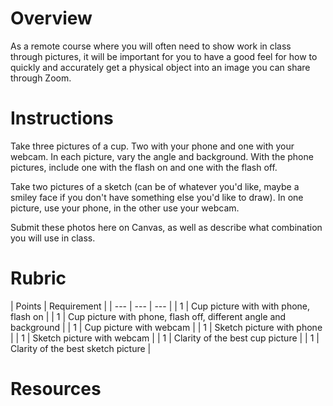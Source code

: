 # Overview
As a remote course where you will often need to show work in class through pictures, it will be important for you to have a good feel for how to quickly and accurately get a physical object into an image you can share through Zoom.
 
# Instructions
Take three pictures of a cup. Two with your phone and one with your webcam. In each picture, vary the angle and background. With the phone pictures, include one with the flash on and one with the flash off.

Take two pictures of a sketch (can be of whatever you'd like, maybe a smiley face if you don't have something else you'd like to draw). In one picture, use your phone, in the other use your webcam.

Submit these photos here on Canvas, as well as describe what combination you will use in class.


# Rubric
| Points | Requirement |
| --- | --- | --- |
| 1 | Cup picture with with phone, flash on |
| 1 | Cup picture with phone, flash off, different angle and background |
| 1 | Cup picture with webcam |
| 1 | Sketch picture with phone |
| 1 | Sketch picture with webcam |
| 1 | Clarity of the best cup picture |
| 1 | Clarity of the best sketch picture |

# Resources